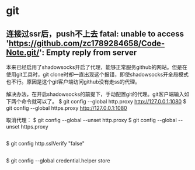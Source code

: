 # git


## 连接过ssr后，push不上去  fatal: unable to access 'https://github.com/zc1789284658/Code-Note.git/': Empty reply from server

本来已经启用了shadowsocks开启了代理，能够正常服务github的网站。但是在使用git工具时，git clone时却一直出现这个报错，即使shadowsocks开全局模式也不行。原因是这个git客户端访问github没有走ss的代理。

解决办法，在开启shadowsocks的前提下，手动配置git的代理。git客户端输入如下两个命令就可以了。
$ git config --global http.proxy http://127.0.0.1:1080
$ git config --global https.proxy http://127.0.0.1:1080


取消代理：
$ git config --global --unset http.proxy 
$ git config --global --unset https.proxy 

## 
$ git config http.sslVerify "false"

## 
$ git config --global credential.helper store